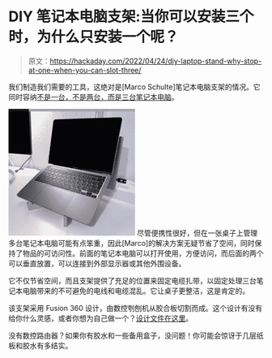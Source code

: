 # DIY 笔记本电脑支架:当你可以安装三个时，为什么只安装一个呢？

> 原文：<https://hackaday.com/2022/04/24/diy-laptop-stand-why-stop-at-one-when-you-can-slot-three/>

我们制造我们需要的工具，这绝对是[Marco Schulte]笔记本电脑支架的情况。它同时容纳[不是一台，不是两台，而是三台笔记本电脑](https://voot.de/projects/laptop-stand/)。

[![](img/c03f4987edad945764f50380f8606a83.png)](https://hackaday.com/wp-content/uploads/2022/04/Triple-Laptop-Stand-open.png) 尽管便携性很好，但在一张桌子上管理多台笔记本电脑可能有点笨重，因此[Marco]的解决方案无疑节省了空间，同时保持了物品的可访问性。前面的笔记本电脑可以打开使用，方便访问，而后面的两个可以垂直放置，可以连接到外部显示器或其他外围设备。

它不仅节省空间，而且支架提供了充足的位置来固定电缆扎带，以固定处理三台笔记本电脑带来的不可避免的电线和电缆混乱。它让桌子更整洁，这是肯定的。

该支架采用 Fusion 360 设计，由数控刳刨机从胶合板切割而成。这个设计有没有给你什么灵感，或者你想为自己做一个？[设计文件在这里](https://github.com/marcoschulte/laptop-stand)。

没有数控路由器？如果你有胶水和一些备用盒子，没问题！你可能会惊讶于几层纸板和胶水有多结实。